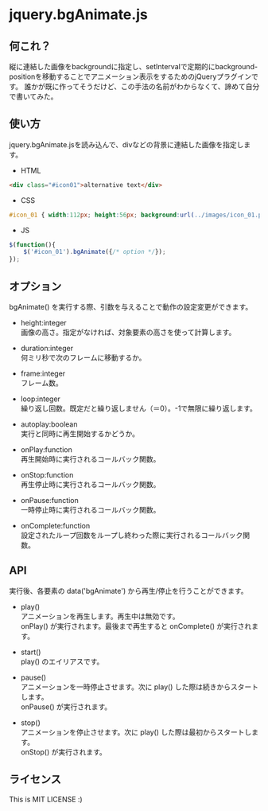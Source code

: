 jquery.bgAnimate.js
===================

何これ？
--------
縦に連結した画像をbackgroundに指定し、setIntervalで定期的にbackground-positionを移動することでアニメーション表示をするためのjQueryプラグインです。
誰かが既に作ってそうだけど、この手法の名前がわからなくて、諦めて自分で書いてみた。



使い方
------
jquery.bgAnimate.jsを読み込んで、divなどの背景に連結した画像を指定します。

* HTML
```html
<div class="#icon01">alternative text</div>
```

* CSS
```css
#icon_01 { width:112px; height:56px; background:url(../images/icon_01.png) 0 0; }
```

* JS
```javascript
$(function(){
	$('#icon_01').bgAnimate({/* option */});
});
```



オプション
----------
bgAnimate() を実行する際、引数を与えることで動作の設定変更ができます。

* height:integer  
  画像の高さ。指定がなければ、対象要素の高さを使って計算します。

* duration:integer  
  何ミリ秒で次のフレームに移動するか。

* frame:integer  
  フレーム数。

* loop:integer  
  繰り返し回数。既定だと繰り返しません（＝0）。-1で無限に繰り返します。

* autoplay:boolean  
  実行と同時に再生開始するかどうか。

* onPlay:function  
  再生開始時に実行されるコールバック関数。

* onStop:function  
  再生停止時に実行されるコールバック関数。

* onPause:function  
  一時停止時に実行されるコールバック関数。

* onComplete:function  
  設定されたループ回数をループし終わった際に実行されるコールバック関数。



API
---
実行後、各要素の data('bgAnimate') から再生/停止を行うことができます。

* play()  
アニメーションを再生します。再生中は無効です。  
onPlay() が実行されます。最後まで再生すると onComplete() が実行されます。

* start()  
play() のエイリアスです。

* pause()  
アニメーションを一時停止させます。次に play() した際は続きからスタートします。  
onPause() が実行されます。

* stop()  
アニメーションを停止させます。次に play() した際は最初からスタートします。  
onStop() が実行されます。



ライセンス
----------
This is MIT LICENSE :)

